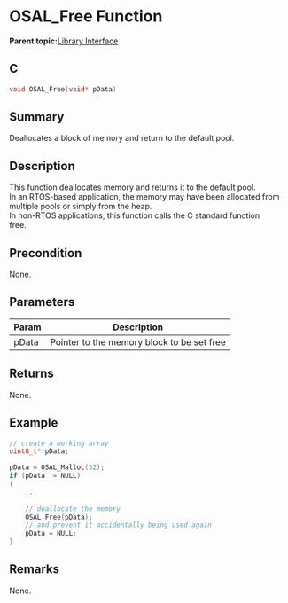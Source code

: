 # OSAL\_Free Function

**Parent topic:**[Library Interface](GUID-2729150D-D502-4BC4-BB41-653718EF531C.md)

## C

```c
void OSAL_Free(void* pData)
```

## Summary

Deallocates a block of memory and return to the default pool.

## Description

This function deallocates memory and returns it to the default pool.<br />In an RTOS-based application, the memory may have been allocated from<br />multiple pools or simply from the heap.<br />In non-RTOS applications, this function calls the C standard function<br />free.

## Precondition

None.

## Parameters

|Param|Description|
|-----|-----------|
|pData|Pointer to the memory block to be set free|

## Returns

None.

## Example

```c
// create a working array
uint8_t* pData;

pData = OSAL_Malloc(32);
if (pData != NULL)
{
    ...
    
    // deallocate the memory
    OSAL_Free(pData);
    // and prevent it accidentally being used again
    pData = NULL;
}
```

## Remarks

None.

